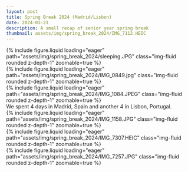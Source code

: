 ```yaml
---
layout: post
title: Spring Break 2024 (Madrid/Lisbon)
date: 2024-03-21
description: A small recap of senior year spring break
thumbnail: assets/img/spring_break_2024/IMG_7112.HEIC
---
```


<div class="row mt-3">
    <div class="col-sm mt-3 mt-md-0">
        {% include figure.liquid loading="eager" path="assets/img/spring_break_2024/sleeping.JPG" class="img-fluid rounded z-depth-1"  zoomable=true %}
    </div>
    <div class="col-sm mt-3 mt-md-0">
        {% include figure.liquid loading="eager" path="assets/img/spring_break_2024/IMG_0849.jpg" class="img-fluid rounded z-depth-1" zoomable=true %}
    </div>
        <div class="col-sm mt-3 mt-md-0">
        {% include figure.liquid loading="eager" path="assets/img/spring_break_2024/IMG_1084.JPEG" class="img-fluid rounded z-depth-1" zoomable=true %}
    </div>
</div>
<div class="caption">
    We spent 4 days in Madrid, Spain and another 4 in Lisbon, Portugal.
</div>

<div class="row mt-3">
    <div class="col-sm mt-3 mt-md-0">
        {% include figure.liquid loading="eager" path="assets/img/spring_break_2024/IMG_1158.JPG" class="img-fluid rounded z-depth-1" zoomable=true %}
    </div>
    <div class="col-sm mt-3 mt-md-0">
        {% include figure.liquid loading="eager" path="assets/img/spring_break_2024/IMG_7307.HEIC" class="img-fluid rounded z-depth-1" zoomable=true %}
    </div>
        <div class="col-sm mt-3 mt-md-0">
        {% include figure.liquid loading="eager" path="assets/img/spring_break_2024/IMG_7257.JPG" class="img-fluid rounded z-depth-1" zoomable=true %}
    </div>
</div>


